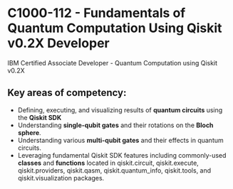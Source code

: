 # C1000-112 - Fundamentals of Quantum Computation Using Qiskit v0.2X Developer
IBM Certified Associate Developer - Quantum Computation using Qiskit v0.2X
## Key areas of competency:
- Defining, executing, and visualizing results of **quantum circuits** using the **Qiskit SDK**
- Understanding **single-qubit gates** and their rotations on the **Bloch sphere**.
- Understanding various **multi-qubit gates** and their effects in quantum circuits.
- Leveraging fundamental Qiskit SDK features including commonly-used **classes** and **functions** located in qiskit.circuit, qiskit.execute, qiskit.providers, qiskit.qasm, qiskit.quantum_info, qiskit.tools, and qiskit.visualization packages.
